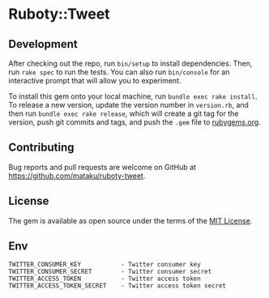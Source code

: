 # Ruboty::Tweet

## Development

After checking out the repo, run `bin/setup` to install dependencies. Then, run `rake spec` to run the tests. You can also run `bin/console` for an interactive prompt that will allow you to experiment.

To install this gem onto your local machine, run `bundle exec rake install`. To release a new version, update the version number in `version.rb`, and then run `bundle exec rake release`, which will create a git tag for the version, push git commits and tags, and push the `.gem` file to [rubygems.org](https://rubygems.org).

## Contributing

Bug reports and pull requests are welcome on GitHub at https://github.com/mataku/ruboty-tweet.

## License

The gem is available as open source under the terms of the [MIT License](http://opensource.org/licenses/MIT).

## Env

```
TWITTER_CONSUMER_KEY           - Twitter consumer key
TWITTER_CONSUMER_SECRET        - Twitter consumer secret
TWITTER_ACCESS_TOKEN           - Twitter access token
TWITTER_ACCESS_TOKEN_SECRET    - Twitter access token secret
```
